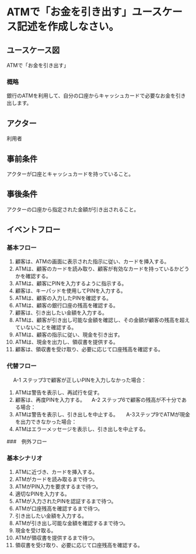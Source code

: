 # ATMで「お金を引き出す」ユースケース記述を作成しなさい。
##  ユースケース図
ATMで「お金を引き出す」
### 概略
銀行のATMを利用して、自分の口座からキャッシュカードで必要なお金を引き出します。
## アクター
利用者
## 事前条件
アクターが口座とキャッシュカードを持っていること。
## 事後条件
アクターの口座から指定された金額が引き出されること。
## イベントフロー
### 基本フロー
1. 顧客は、ATMの画面に表示された指示に従い、カードを挿入する。
2. ATMは、顧客のカードを読み取り、顧客が有効なカードを持っているかどうかを確認する。
3. ATMは、顧客にPINを入力するように指示する。
4. 顧客は、キーパッドを使用してPINを入力する。
5. ATMは、顧客の入力したPINを確認する。
6. ATMは、顧客の銀行口座の残高を確認する。
7. 顧客は、引き出したい金額を入力する。
8. ATMは、顧客が引き出し可能な金額を確認し、その金額が顧客の残高を超えていないことを確認する。
9. ATMは、顧客の指示に従い、現金を引き出す。
10. ATMは、現金を出力し、領収書を提供する。
11. 顧客は、領収書を受け取り、必要に応じて口座残高を確認する。
### 代替フロー
　 A-1 ステップ3で顧客が正しいPINを入力しなかった場合：
  1. ATMは警告を表示し、再試行を促す。
  2. 顧客は、再度PINを入力する。
  　A-2 ステップ6で顧客の残高が不十分である場合：
  1. ATMは警告を表示し、引き出しを中止する。
 　 A-3ステップ9でATMが現金を出力できなかった場合：
  1. ATMはエラーメッセージを表示し、引き出しを中止する。

  ###　例外フロー

  ### 基本シナリオ
 1. ATMに近づき、カードを挿入する。
 2. ATMがカードを読み取るまで待つ。
 3. ATMがPIN入力を要求するまで待つ。
 4. 適切なPINを入力する。
 5. ATMが入力されたPINを認証するまで待つ。
 6. ATMが口座残高を確認するまで待つ。
 7. 引き出したい金額を入力する。
8. ATMが引き出し可能な金額を確認するまで待つ。
9. 現金を受け取る。
10. ATMが領収書を提供するまで待つ。
11. 領収書を受け取り、必要に応じて口座残高を確認する。

 